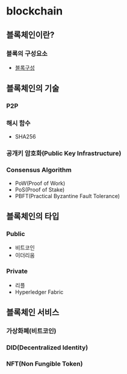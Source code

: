 # blockchain

## 블록체인이란?

### 블록의 구성요소
 + [블록구성](https://steemit.com/kr/@yahweh87/3)

## 블록체인의 기술

### P2P

### 해시 함수
 + SHA256

### 공개키 암호화(Public Key Infrastructure)

### Consensus Algorithm
 + PoW(Proof of Work)
 + PoS(Proof of Stake)
 + PBFT(Practical Byzantine Fault Tolerance)

## 블록체인의 타입

### Public
 + 비트코인
 + 이더리움

### Private
 + 리플
 + Hyperledger Fabric

## 블록체인 서비스

### 가상화폐(비트코인)

### DID(Decentralized Identity)

### NFT(Non Fungible Token)
